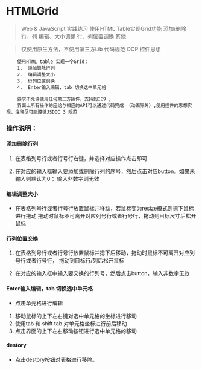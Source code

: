 # HTMLGrid

>Web & JavaScript 实践练习
使用HTML Table实现Grid功能
添加/删除行、列
编辑、大小调整
行、列位置调换
其他

>仅使用原生方法，不使用第三方Lib
代码规范
OOP
控件思想
		
		使用HTML table 实现一个Grid：
        1.	添加删除行列
        2.	编辑调整大小
        3.	行列位置调换
        4.	Enter输入编辑，tab 切换选中单元格
        
        要求不允许使用任何第三方插件，支持到IE9 ;
        界面上所有操作的应给与相应的API可以通过代码完成 （动画除外）,使用控件的思想实现，注释尽可能遵循JSDOC 3 规范

### 操作说明：
#### 添加删除行列
1. 在表格列号行或者行号行右键，并选择对应操作点击即可

2. 在对应的输入框输入要添加或删除行列的序号，然后点击对应button。如果未输入则默认为0；
输入非数字则无效

#### 编辑调整大小
- 在表格列号行或者行号行放置鼠标并移动，若鼠标变为resize模式则摁下鼠标进行拖动
拖动时鼠标不可离开对应列号行或者行号行，拖动到目标尺寸后松开鼠标

#### 行列位置交换
1. 在表格列号行或者行号行放置鼠标并摁下后移动，拖动时鼠标不可离开对应列号行或者行号行，
拖动到目标行/列后松开鼠标

2. 在对应的输入框中输入要交换的行列号，然后点击button，输入非数字无效

#### Enter输入编辑，tab 切换选中单元格
- 点击单元格进行编辑

1. 移动鼠标的上下左右键对选中单元格的坐标进行移动
2. 使用tab 和 shift tab 对单元格坐标进行前后移动
3. 点击界面的上下左右移动按钮进行选中单元格的移动

#### destory
- 点击destory按钮对表格进行移除。